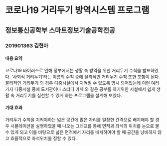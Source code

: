 # 코로나19 거리두기 방역시스템 프로그램
## 정보통신공학부 스마트정보기술공학전공
### 201901363 김현아

#### 내용 요약
코로나19 바이러스로 인해 정부에서는 생활 속 방역을 위한 거리두기 수칙을 발표하였다. ‘사회적 거리두기’라는 이름의 수칙 중에 물리적인 거리두기 수칙 또한 포함이 된다. 물리적인 거리두기 의 경우 다중시설에서 지켜질 수 있도록 명시 되어있는데 이런 여러가지 다중시설 중에 도서관이나 스터디 카페 와 같은 공부를 하기위한 시설에서 쉽게 생활 속 거리두기를 실천할 수 있게 하는 프로그램을 설계해 보았다.

#### 기대 효과  
거리두기 수칙을 지켜야하는 넓은 공간에 많은 자리를 일정한 간격으로 배치해야 할 경우 시뮬레이션을 실행하였을 때 나오는 그래프를 통해 면적과 좌석의 위치를 눈으로 볼 수 있게 되고 이를 바탕으로 넓은 면적에서 자리를 배치하여야 할 때 공간을 낭비하지 않고 효율적으로 좌석위치를 정할 수 있다. 
